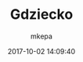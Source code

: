 ---
ID: 1615
title: Gdziecko
author: mkepa
excerpt: ""
layout: page
permalink: http://www.psar.test/gdziecko-2/
draft: false
date: 2017-10-02 14:09:40
---